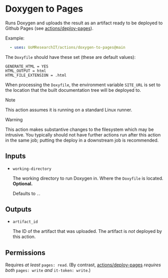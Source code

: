 # Doxygen to Pages

Runs Doxygen and uploads the result as an artifact ready to be deployed to
Github Pages (see [actions/deploy-pages](https://github.com/actions/deploy-pages)).

Example:
```yml
  - uses: UoMResearchIT/actions/doxygen-to-pages@main
```

The `Doxyfile` should have these set (these are default values):
```Doxyfile
GENERATE_HTML = YES
HTML_OUTPUT = html
HTML_FILE_EXTENSION = .html
```

When processing the `Doxyfile`, the environment variable `SITE_URL` is set to the location
that the built documentation tree will be deployed to.

> [!NOTE]
> This action assumes it is running on a standard Linux runner.

> [!WARNING]
> This action makes substantive changes to the filesystem which may be intrusive.
> You typically should not have further actions run after this action in the same job;
> putting the deploy in a downstream job is recommended.

## Inputs
* `working-directory`

  The working directory to run Doxygen in. Where the `Doxyfile` is located. **Optional.**

  Defaults to `.`.

## Outputs
* `artifact_id`

  The ID of the artifact that was uploaded. The artifact is _not_ deployed by this action.

## Permissions
Requires _at least_ `pages: read`.
(By contrast, [actions/deploy-pages](https://github.com/actions/deploy-pages)
_requires both_ `pages: write` _and_ `it-token: write`.)

